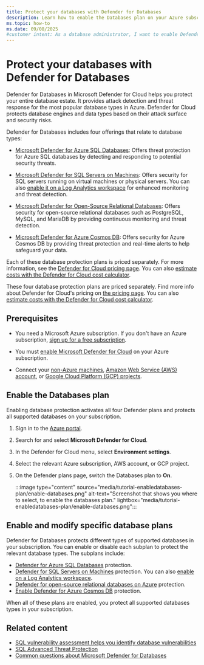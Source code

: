 ```yaml
---
title: Protect your databases with Defender for Databases
description: Learn how to enable the Databases plan on your Azure subscription for Microsoft Defender for Cloud to enhance your database security.
ms.topic: how-to
ms.date: 09/08/2025
#customer intent: As a database administrator, I want to enable Defender for Databases so that I can enhance the security of my databases.
---
```


# Protect your databases with Defender for Databases

Defender for Databases in Microsoft Defender for Cloud helps you protect your entire database estate. It provides attack detection and threat response for the most popular database types in Azure. Defender for Cloud protects database engines and data types based on their attack surface and security risks.

Defender for Databases includes four offerings that relate to database types:

- [Microsoft Defender for Azure SQL Databases](defender-for-sql-introduction.md): Offers threat protection for Azure SQL databases by detecting and responding to potential security threats.

- [Microsoft Defender for SQL Servers on Machines](defender-for-sql-usage.md): Offers security for SQL servers running on virtual machines or physical servers. You can also [enable it on a Log Analytics workspace](enable-plan-workspace.md) for enhanced monitoring and threat detection.

- [Microsoft Defender for Open-Source Relational Databases](defender-for-databases-introduction.md): Offers security for open-source relational databases such as PostgreSQL, MySQL, and MariaDB by providing continuous monitoring and threat detection.

- [Microsoft Defender for Azure Cosmos DB](concept-defender-for-cosmos.md): Offers security for Azure Cosmos DB by providing threat protection and real-time alerts to help safeguard your data.

Each of these database protection plans is priced separately. For more information, see the [Defender for Cloud pricing page](https://azure.microsoft.com/pricing/details/defender-for-cloud/). You can also [estimate costs with the Defender for Cloud cost calculator](cost-calculator.md).

These four database protection plans are priced separately. Find more info about Defender for Cloud's pricing on [the pricing page](https://azure.microsoft.com/pricing/details/defender-for-cloud/). You can also [estimate costs with the Defender for Cloud cost calculator](cost-calculator.md).

## Prerequisites

- You need a Microsoft Azure subscription. If you don't have an Azure subscription, [sign up for a free subscription](https://azure.microsoft.com/pricing/free-trial/).

- You must [enable Microsoft Defender for Cloud](get-started.md#enable-defender-for-cloud-on-your-azure-subscription) on your Azure subscription.

- Connect your [non-Azure machines](quickstart-onboard-machines.md), [Amazon Web Service (AWS) account](quickstart-onboard-aws.md), or [Google Cloud Platform (GCP) projects](quickstart-onboard-gcp.md).

## Enable the Databases plan

Enabling database protection activates all four Defender plans and protects all supported databases on your subscription.

1. Sign in to the [Azure portal](https://portal.azure.com).

1. Search for and select **Microsoft Defender for Cloud**.

1. In the Defender for Cloud menu, select **Environment settings**.

1. Select the relevant Azure subscription, AWS account, or GCP project.

1. On the Defender plans page, switch the Databases plan to **On**.

    :::image type="content" source="media/tutorial-enabledatabases-plan/enable-databases.png" alt-text="Screenshot that shows you where to select, to enable the databases plan." lightbox="media/tutorial-enabledatabases-plan/enable-databases.png":::

## Enable and modify specific database plans

Defender for Databases protects different types of supported databases in your subscription. You can enable or disable each subplan to protect the relevant database types. The subplans include:

- [Defender for Azure SQL Databases](enable-sql-database-plan.md) protection.
- [Defender for SQL Servers on Machines](defender-for-sql-usage.md) protection. You can also [enable on a Log Analytics workspace](enable-plan-workspace.md).
- [Defender for open-source relational databases on Azure](enable-defender-for-databases-azure.md) protection.
- [Enable Defender for Azure Cosmos DB](defender-for-databases-enable-cosmos-protections.md) protection.

When all of these plans are enabled, you protect all supported databases types in your subscription. 

## Related content

- [SQL vulnerability assessment helps you identify database vulnerabilities](sql-azure-vulnerability-assessment-overview.md)
- [SQL Advanced Threat Protection](/azure/azure-sql/database/threat-detection-overview?toc=/azure/defender-for-cloud/toc.json)
- [Common questions about Microsoft Defender for Databases](faq-defender-for-databases.yml)
